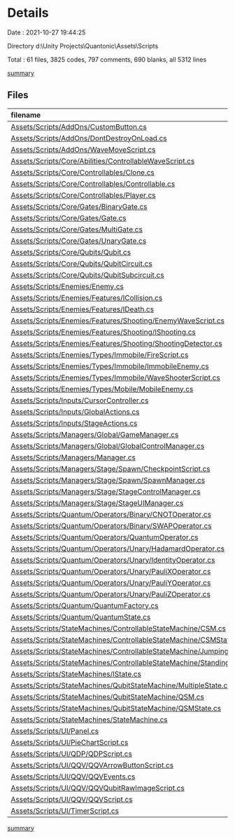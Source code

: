 # Details

Date : 2021-10-27 19:44:25

Directory d:\Unity Projects\Quantonic\Assets\Scripts

Total : 61 files,  3825 codes, 797 comments, 690 blanks, all 5312 lines

[summary](results.md)

## Files
| filename | language | code | comment | blank | total |
| :--- | :--- | ---: | ---: | ---: | ---: |
| [Assets/Scripts/AddOns/CustomButton.cs](/Assets/Scripts/AddOns/CustomButton.cs) | C# | 10 | 4 | 1 | 15 |
| [Assets/Scripts/AddOns/DontDestroyOnLoad.cs](/Assets/Scripts/AddOns/DontDestroyOnLoad.cs) | C# | 9 | 0 | 1 | 10 |
| [Assets/Scripts/AddOns/WaveMoveScript.cs](/Assets/Scripts/AddOns/WaveMoveScript.cs) | C# | 39 | 7 | 9 | 55 |
| [Assets/Scripts/Core/Abilities/ControllableWaveScript.cs](/Assets/Scripts/Core/Abilities/ControllableWaveScript.cs) | C# | 17 | 0 | 4 | 21 |
| [Assets/Scripts/Core/Controllables/Clone.cs](/Assets/Scripts/Core/Controllables/Clone.cs) | C# | 16 | 0 | 3 | 19 |
| [Assets/Scripts/Core/Controllables/Controllable.cs](/Assets/Scripts/Core/Controllables/Controllable.cs) | C# | 207 | 82 | 50 | 339 |
| [Assets/Scripts/Core/Controllables/Player.cs](/Assets/Scripts/Core/Controllables/Player.cs) | C# | 43 | 7 | 9 | 59 |
| [Assets/Scripts/Core/Gates/BinaryGate.cs](/Assets/Scripts/Core/Gates/BinaryGate.cs) | C# | 53 | 4 | 9 | 66 |
| [Assets/Scripts/Core/Gates/Gate.cs](/Assets/Scripts/Core/Gates/Gate.cs) | C# | 70 | 27 | 17 | 114 |
| [Assets/Scripts/Core/Gates/MultiGate.cs](/Assets/Scripts/Core/Gates/MultiGate.cs) | C# | 24 | 4 | 7 | 35 |
| [Assets/Scripts/Core/Gates/UnaryGate.cs](/Assets/Scripts/Core/Gates/UnaryGate.cs) | C# | 51 | 5 | 12 | 68 |
| [Assets/Scripts/Core/Qubits/Qubit.cs](/Assets/Scripts/Core/Qubits/Qubit.cs) | C# | 87 | 34 | 23 | 144 |
| [Assets/Scripts/Core/Qubits/QubitCircuit.cs](/Assets/Scripts/Core/Qubits/QubitCircuit.cs) | C# | 97 | 34 | 26 | 157 |
| [Assets/Scripts/Core/Qubits/QubitSubcircuit.cs](/Assets/Scripts/Core/Qubits/QubitSubcircuit.cs) | C# | 296 | 85 | 70 | 451 |
| [Assets/Scripts/Enemies/Enemy.cs](/Assets/Scripts/Enemies/Enemy.cs) | C# | 18 | 0 | 5 | 23 |
| [Assets/Scripts/Enemies/Features/ICollision.cs](/Assets/Scripts/Enemies/Features/ICollision.cs) | C# | 8 | 6 | 2 | 16 |
| [Assets/Scripts/Enemies/Features/IDeath.cs](/Assets/Scripts/Enemies/Features/IDeath.cs) | C# | 5 | 3 | 2 | 10 |
| [Assets/Scripts/Enemies/Features/Shooting/EnemyWaveScript.cs](/Assets/Scripts/Enemies/Features/Shooting/EnemyWaveScript.cs) | C# | 18 | 0 | 4 | 22 |
| [Assets/Scripts/Enemies/Features/Shooting/IShooting.cs](/Assets/Scripts/Enemies/Features/Shooting/IShooting.cs) | C# | 6 | 6 | 2 | 14 |
| [Assets/Scripts/Enemies/Features/Shooting/ShootingDetector.cs](/Assets/Scripts/Enemies/Features/Shooting/ShootingDetector.cs) | C# | 21 | 0 | 5 | 26 |
| [Assets/Scripts/Enemies/Types/Immobile/FireScript.cs](/Assets/Scripts/Enemies/Types/Immobile/FireScript.cs) | C# | 15 | 0 | 3 | 18 |
| [Assets/Scripts/Enemies/Types/Immobile/ImmobileEnemy.cs](/Assets/Scripts/Enemies/Types/Immobile/ImmobileEnemy.cs) | C# | 6 | 0 | 3 | 9 |
| [Assets/Scripts/Enemies/Types/Immobile/WaveShooterScript.cs](/Assets/Scripts/Enemies/Types/Immobile/WaveShooterScript.cs) | C# | 57 | 6 | 10 | 73 |
| [Assets/Scripts/Enemies/Types/Mobile/MobileEnemy.cs](/Assets/Scripts/Enemies/Types/Mobile/MobileEnemy.cs) | C# | 7 | 3 | 2 | 12 |
| [Assets/Scripts/Inputs/CursorController.cs](/Assets/Scripts/Inputs/CursorController.cs) | C# | 19 | 3 | 5 | 27 |
| [Assets/Scripts/Inputs/GlobalActions.cs](/Assets/Scripts/Inputs/GlobalActions.cs) | C# | 143 | 3 | 13 | 159 |
| [Assets/Scripts/Inputs/StageActions.cs](/Assets/Scripts/Inputs/StageActions.cs) | C# | 638 | 7 | 15 | 660 |
| [Assets/Scripts/Managers/Global/GameManager.cs](/Assets/Scripts/Managers/Global/GameManager.cs) | C# | 15 | 3 | 2 | 20 |
| [Assets/Scripts/Managers/Global/GlobalControlManager.cs](/Assets/Scripts/Managers/Global/GlobalControlManager.cs) | C# | 53 | 10 | 12 | 75 |
| [Assets/Scripts/Managers/Manager.cs](/Assets/Scripts/Managers/Manager.cs) | C# | 21 | 6 | 5 | 32 |
| [Assets/Scripts/Managers/Stage/Spawn/CheckpointScript.cs](/Assets/Scripts/Managers/Stage/Spawn/CheckpointScript.cs) | C# | 26 | 0 | 6 | 32 |
| [Assets/Scripts/Managers/Stage/Spawn/SpawnManager.cs](/Assets/Scripts/Managers/Stage/Spawn/SpawnManager.cs) | C# | 175 | 68 | 46 | 289 |
| [Assets/Scripts/Managers/Stage/StageControlManager.cs](/Assets/Scripts/Managers/Stage/StageControlManager.cs) | C# | 211 | 55 | 51 | 317 |
| [Assets/Scripts/Managers/Stage/StageUIManager.cs](/Assets/Scripts/Managers/Stage/StageUIManager.cs) | C# | 341 | 111 | 66 | 518 |
| [Assets/Scripts/Quantum/Operators/Binary/CNOTOperator.cs](/Assets/Scripts/Quantum/Operators/Binary/CNOTOperator.cs) | C# | 19 | 9 | 3 | 31 |
| [Assets/Scripts/Quantum/Operators/Binary/SWAPOperator.cs](/Assets/Scripts/Quantum/Operators/Binary/SWAPOperator.cs) | C# | 17 | 9 | 2 | 28 |
| [Assets/Scripts/Quantum/Operators/QuantumOperator.cs](/Assets/Scripts/Quantum/Operators/QuantumOperator.cs) | C# | 16 | 8 | 5 | 29 |
| [Assets/Scripts/Quantum/Operators/Unary/HadamardOperator.cs](/Assets/Scripts/Quantum/Operators/Unary/HadamardOperator.cs) | C# | 16 | 3 | 2 | 21 |
| [Assets/Scripts/Quantum/Operators/Unary/IdentityOperator.cs](/Assets/Scripts/Quantum/Operators/Unary/IdentityOperator.cs) | C# | 10 | 3 | 2 | 15 |
| [Assets/Scripts/Quantum/Operators/Unary/PauliXOperator.cs](/Assets/Scripts/Quantum/Operators/Unary/PauliXOperator.cs) | C# | 13 | 3 | 2 | 18 |
| [Assets/Scripts/Quantum/Operators/Unary/PauliYOperator.cs](/Assets/Scripts/Quantum/Operators/Unary/PauliYOperator.cs) | C# | 12 | 3 | 2 | 17 |
| [Assets/Scripts/Quantum/Operators/Unary/PauliZOperator.cs](/Assets/Scripts/Quantum/Operators/Unary/PauliZOperator.cs) | C# | 15 | 3 | 2 | 20 |
| [Assets/Scripts/Quantum/QuantumFactory.cs](/Assets/Scripts/Quantum/QuantumFactory.cs) | C# | 80 | 11 | 8 | 99 |
| [Assets/Scripts/Quantum/QuantumState.cs](/Assets/Scripts/Quantum/QuantumState.cs) | C# | 105 | 26 | 19 | 150 |
| [Assets/Scripts/StateMachines/ControllableStateMachine/CSM.cs](/Assets/Scripts/StateMachines/ControllableStateMachine/CSM.cs) | C# | 3 | 5 | 1 | 9 |
| [Assets/Scripts/StateMachines/ControllableStateMachine/CSMState.cs](/Assets/Scripts/StateMachines/ControllableStateMachine/CSMState.cs) | C# | 52 | 0 | 11 | 63 |
| [Assets/Scripts/StateMachines/ControllableStateMachine/JumpingState.cs](/Assets/Scripts/StateMachines/ControllableStateMachine/JumpingState.cs) | C# | 67 | 12 | 16 | 95 |
| [Assets/Scripts/StateMachines/ControllableStateMachine/StandingState.cs](/Assets/Scripts/StateMachines/ControllableStateMachine/StandingState.cs) | C# | 35 | 3 | 5 | 43 |
| [Assets/Scripts/StateMachines/IState.cs](/Assets/Scripts/StateMachines/IState.cs) | C# | 10 | 4 | 2 | 16 |
| [Assets/Scripts/StateMachines/QubitStateMachine/MultipleState.cs](/Assets/Scripts/StateMachines/QubitStateMachine/MultipleState.cs) | C# | 64 | 3 | 10 | 77 |
| [Assets/Scripts/StateMachines/QubitStateMachine/QSM.cs](/Assets/Scripts/StateMachines/QubitStateMachine/QSM.cs) | C# | 3 | 3 | 0 | 6 |
| [Assets/Scripts/StateMachines/QubitStateMachine/QSMState.cs](/Assets/Scripts/StateMachines/QubitStateMachine/QSMState.cs) | C# | 64 | 7 | 12 | 83 |
| [Assets/Scripts/StateMachines/StateMachine.cs](/Assets/Scripts/StateMachines/StateMachine.cs) | C# | 17 | 12 | 8 | 37 |
| [Assets/Scripts/UI/Panel.cs](/Assets/Scripts/UI/Panel.cs) | C# | 14 | 6 | 4 | 24 |
| [Assets/Scripts/UI/PieChartScript.cs](/Assets/Scripts/UI/PieChartScript.cs) | C# | 21 | 3 | 5 | 29 |
| [Assets/Scripts/UI/QDP/QDPScript.cs](/Assets/Scripts/UI/QDP/QDPScript.cs) | C# | 33 | 8 | 7 | 48 |
| [Assets/Scripts/UI/QQV/QQVArrowButtonScript.cs](/Assets/Scripts/UI/QQV/QQVArrowButtonScript.cs) | C# | 16 | 3 | 2 | 21 |
| [Assets/Scripts/UI/QQV/QQVEvents.cs](/Assets/Scripts/UI/QQV/QQVEvents.cs) | C# | 36 | 9 | 5 | 50 |
| [Assets/Scripts/UI/QQV/QQVQubitRawImageScript.cs](/Assets/Scripts/UI/QQV/QQVQubitRawImageScript.cs) | C# | 70 | 8 | 14 | 92 |
| [Assets/Scripts/UI/QQV/QQVScript.cs](/Assets/Scripts/UI/QQV/QQVScript.cs) | C# | 140 | 40 | 26 | 206 |
| [Assets/Scripts/UI/TimerScript.cs](/Assets/Scripts/UI/TimerScript.cs) | C# | 55 | 10 | 15 | 80 |

[summary](results.md)